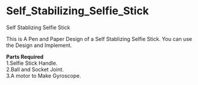 # Self_Stabilizing_Selfie_Stick
Self Stablizing Selfie Stick

This is A Pen and Paper Design of a Self Stablizing Selfie Stick.
You can use the Design and Implement.

<b>Parts Required </b><br>
1.Selfie Stick Handle.<br>
2.Ball and Socket Joint.<br>
3.A motor to Make Gyroscope.<br>





